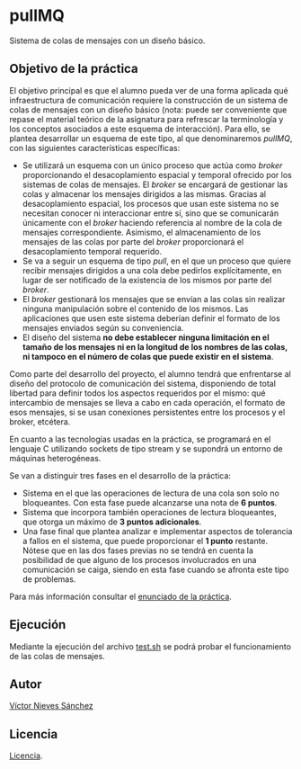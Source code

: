 # pullMQ
Sistema de colas de mensajes con un diseño básico.
## Objetivo de la práctica
El objetivo principal es que el alumno pueda ver de una forma aplicada qué infraestructura de comunicación requiere la construcción de un sistema de colas de mensajes con un diseño básico (nota: puede ser conveniente que repase el material teórico de la asignatura para refrescar la terminología y los conceptos asociados a este esquema de interacción). Para ello, se plantea desarrollar un esquema de este tipo, al que denominaremos _pullMQ_, con las siguientes características específicas:

- Se utilizará un esquema con un único proceso que actúa como _broker_ proporcionando el desacoplamiento espacial y temporal ofrecido por los sistemas de colas de mensajes. El _broker_ se encargará de gestionar las colas y almacenar los mensajes dirigidos a las mismas. Gracias al desacoplamiento espacial, los procesos que usan este sistema no se necesitan conocer ni interaccionar entre sí, sino que se comunicarán únicamente con el _broker_ haciendo referencia al nombre de la cola de mensajes correspondiente. Asimismo, el almacenamiento de los mensajes de las colas por parte del _broker_ proporcionará el desacoplamiento temporal requerido.
- Se va a seguir un esquema de tipo _pull_, en el que un proceso que quiere recibir mensajes dirigidos a una cola debe pedirlos explícitamente, en lugar de ser notificado de la existencia de los mismos por parte del _broker_.
- El _broker_ gestionará los mensajes que se envían a las colas sin realizar ninguna manipulación sobre el contenido de los mismos. Las aplicaciones que usen este sistema deberían definir el formato de los mensajes enviados según su conveniencia.
- El diseño del sistema **no debe establecer ninguna limitación en el tamaño de los mensajes ni en la longitud de los nombres de las colas, ni tampoco en el número de colas que puede existir en el sistema**.

Como parte del desarrollo del proyecto, el alumno tendrá que enfrentarse al diseño del protocolo de comunicación del sistema, disponiendo de total libertad para definir todos los aspectos requeridos por el mismo: qué intercambio de mensajes se lleva a cabo en cada operación, el formato de esos mensajes, si se usan conexiones persistentes entre los procesos y el broker, etcétera.

En cuanto a las tecnologías usadas en la práctica, se programará en el lenguaje C utilizando sockets de tipo stream y se supondrá un entorno de máquinas heterogéneas.

Se van a distinguir tres fases en el desarrollo de la práctica:
- Sistema en el que las operaciones de lectura de una cola son solo no bloqueantes. Con esta fase puede alcanzarse una nota de **6 puntos**.
- Sistema que incorpora también operaciones de lectura bloqueantes, que otorga un máximo de **3 puntos adicionales**.
- Una fase final que plantea analizar e implementar aspectos de tolerancia a fallos en el sistema, que puede proporcionar el **1 punto** restante. Nótese que en las dos fases previas no se tendrá en cuenta la posibilidad de que alguno de los procesos involucrados en una comunicación se caiga, siendo en esta fase cuando se afronta este tipo de problemas.

Para más información consultar el [enunciado de la práctica](/doc/enunciado.md).

## Ejecución
Mediante la ejecución del archivo [test.sh](/test.sh) se podrá probar el funcionamiento de las colas de mensajes.

## Autor
[Víctor Nieves Sánchez](https://twitter.com/VictorNS69)

## Licencia
[Licencia](/LICENSE).
